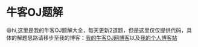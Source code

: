 # 牛客OJ题解

😄hi,这里是我的牛客OJ题解大全，每天更新2道题，但是这里仅仅提供代码，具体的解题思路请移步至我的博客：[我的牛客OJ网博客](https://blog.nowcoder.net/langwenchong)以及[我的个人博客站](https://wenchong.space/)


